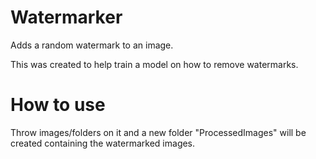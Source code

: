# Watermarker
Adds a random watermark to an image. 

This was created to help train a model on how to remove watermarks.

# How to use
Throw images/folders on it and a new folder "ProcessedImages" will be created containing the watermarked images.
